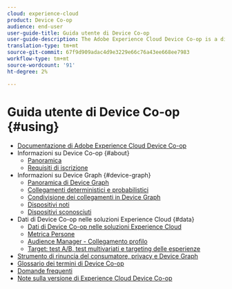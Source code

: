 ```yaml
---
cloud: experience-cloud
product: Device Co-op
audience: end-user
user-guide-title: Guida utente di Device Co-op
user-guide-description: The Adobe Experience Cloud Device Co-op is a digital cooperative where participating customers share device link information. This information helps them deliver valuable and consistent cross-device experiences to their customers.
translation-type: tm+mt
source-git-commit: 67f9d909adac4d9e3229e66c76a43ee668ee7983
workflow-type: tm+mt
source-wordcount: '91'
ht-degree: 2%

---
```



# Guida utente di Device Co-op {#using}

+ [Documentazione di Adobe Experience Cloud Device Co-op](home.md)
+ Informazioni su Device Co-op {#about}
   + [Panoramica](about/overview.md)
   + [Requisiti di iscrizione](about/requirements.md)
+ Informazioni su Device Graph {#device-graph}
   + [Panoramica di Device Graph](processes/device-graph-overview.md)
   + [Collegamenti deterministici e probabilistici](processes/links.md)
   + [Condivisione dei collegamenti in Device Graph](processes/link-sharing.md)
   + [Dispositivi noti](processes/known-device.md)
   + [Dispositivi sconosciuti](processes/unknown-device.md)
+ Dati di Device Co-op nelle soluzioni Experience Cloud {#data}
   + [Dati di Device Co-op nelle soluzioni Experience Cloud](other-solutions/other-solutions.md)
   + [Metrica Persone](other-solutions/people.md)
   + [Audience Manager - Collegamento profilo](other-solutions/proflie-link.md)
   + [Target: test A/B, test multivariati e targeting delle esperienze](other-solutions/target.md)
+ [Strumento di rinuncia del consumatore, privacy e Device Graph](privacy.md)
+ [Glossario dei termini di Device Co-op](glossary.md)
+ [Domande frequenti](faq.md)
+ [Note sulla versione di Experience Cloud Device Co-op](release-notes.md)
